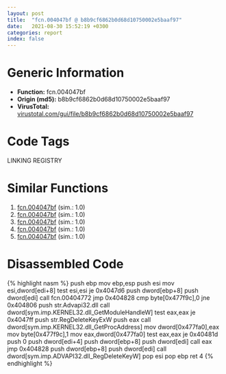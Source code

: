 ```yaml
---
layout: post
title:  "fcn.004047bf @ b8b9cf6862b0d68d10750002e5baaf97"
date:   2021-08-30 15:52:19 +0300
categories: report
index: false
---
```


# Generic Information
- **Function:** fcn.004047bf
- **Origin (md5):** b8b9cf6862b0d68d10750002e5baaf97
- **VirusTotal:** [virustotal.com/gui/file/b8b9cf6862b0d68d10750002e5baaf97][virustotal_ref]

# Code Tags
<span class="tag" id="LINKING">LINKING</span>
<span class="tag" id="REGISTRY">REGISTRY</span>


# Similar Functions

1. [fcn.004047bf][similar_1_ref] (sim.: 1.0)
2. [fcn.004047bf][similar_2_ref] (sim.: 1.0)
3. [fcn.004047bf][similar_3_ref] (sim.: 1.0)
4. [fcn.004047bf][similar_4_ref] (sim.: 1.0)
5. [fcn.004047bf][similar_5_ref] (sim.: 1.0)


# Disassembled Code

{% highlight nasm %}
push ebp
mov ebp,esp
push esi
mov esi,dword[edi+8]
test esi,esi
je 0x4047d6
push dword[ebp+8]
push dword[edi]
call fcn.00404772
jmp 0x404828
cmp byte[0x477f9c],0
jne 0x404806
push str.Advapi32.dll
call dword[sym.imp.KERNEL32.dll_GetModuleHandleW]
test eax,eax
je 0x4047ff
push str.RegDeleteKeyExW
push eax
call dword[sym.imp.KERNEL32.dll_GetProcAddress]
mov dword[0x477fa0],eax
mov byte[0x477f9c],1
mov eax,dword[0x477fa0]
test eax,eax
je 0x40481d
push 0
push dword[edi+4]
push dword[ebp+8]
push dword[edi]
call eax
jmp 0x404828
push dword[ebp+8]
push dword[edi]
call dword[sym.imp.ADVAPI32.dll_RegDeleteKeyW]
pop esi
pop ebp
ret 4
{% endhighlight %}


[similar_1_ref]: /report/fcn.004047bf@d541529cc6883f61d162f4cf432d3cb8
[similar_2_ref]: /report/fcn.004047bf@96c77dffd0b78b42b39cc488af0b9ae9
[similar_3_ref]: /report/fcn.004047bf@0c9813ad67afad78a02241f0c1f94624
[similar_4_ref]: /report/fcn.004047bf@44a756939733df3681808b122b91651f
[similar_5_ref]: /report/fcn.004047bf@82c78d277667bbc35c5b584ddcd52df6
[virustotal_ref]: https://www.virustotal.com/gui/file/b8b9cf6862b0d68d10750002e5baaf97